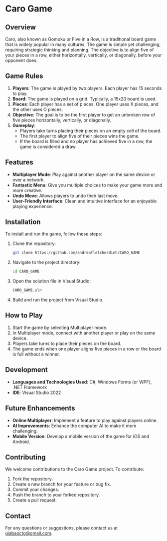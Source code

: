 # Caro Game

## Overview
Caro, also known as Gomoku or Five in a Row, is a traditional board game that is widely popular in many cultures. The game is simple yet challenging, requiring strategic thinking and planning. The objective is to align five of your pieces in a row, either horizontally, vertically, or diagonally, before your opponent does.

## Game Rules
1. **Players**: The game is played by two players. Each player has 15 seconds to play.
2. **Board**: The game is played on a grid. Typically, a 15x20 board is used.
3. **Pieces**: Each player has a set of pieces. One player uses X pieces, and the other uses O pieces.
4. **Objective**: The goal is to be the first player to get an unbroken row of five pieces horizontally, vertically, or diagonally.
5. **Gameplay**:
   - Players take turns placing their pieces on an empty cell of the board.
   - The first player to align five of their pieces wins the game.
   - If the board is filled and no player has achieved five in a row, the game is considered a draw.

## Features
- **Multiplayer Mode**: Play against another player on the same device or over a network.
- **Fantastic Menu**: Give you multiple choices to make your game more and more creative.
- **Undo Move**: Allows players to undo their last move.
- **User-Friendly Interface**: Clean and intuitive interface for an enjoyable playing experience.

## Installation
To install and run the game, follow these steps:

1. Clone the repository:
    ```sh
    git clone https://github.com/andreafletcherdinh/CARO_GAME
    ```
2. Navigate to the project directory:
    ```sh
    cd CARO_GAME
    ```
3. Open the solution file in Visual Studio:
    ```sh
    CARO_GAME.sln
    ```
4. Build and run the project from Visual Studio.

## How to Play
1. Start the game by selecting Multiplayer mode.
2. In Multiplayer mode, connect with another player or play on the same device.
3. Players take turns to place their pieces on the board.
4. The game ends when one player aligns five pieces in a row or the board is full without a winner.

## Development
- **Languages and Technologies Used**: C#, Windows Forms (or WPF), .NET Framework
- **IDE**: Visual Studio 2022

## Future Enhancements
- **Online Multiplayer**: Implement a feature to play against players online.
- **AI Improvements**: Enhance the computer AI to make it more challenging.
- **Mobile Version**: Develop a mobile version of the game for iOS and Android.

## Contributing
We welcome contributions to the Caro Game project. To contribute:

1. Fork the repository.
2. Create a new branch for your feature or bug fix.
3. Commit your changes.
4. Push the branch to your forked repository.
5. Create a pull request.

## Contact
For any questions or suggestions, please contact us at giabaoctg@gmail.com.



